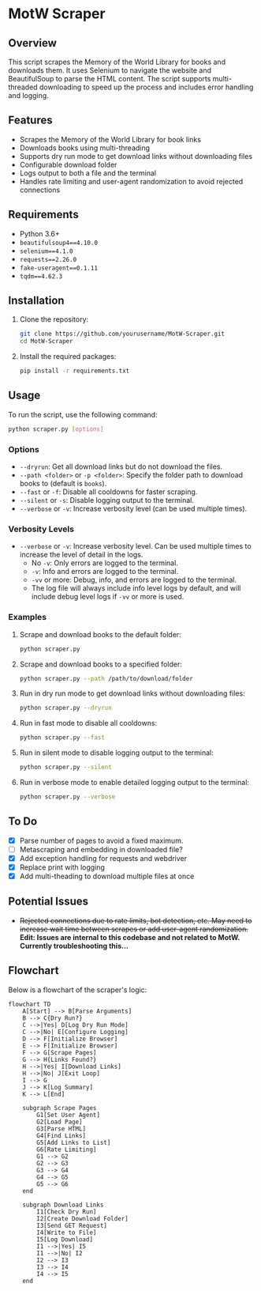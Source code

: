 # MotW Scraper

## Overview

This script scrapes the Memory of the World Library for books and downloads them. It uses Selenium to navigate the website and BeautifulSoup to parse the HTML content. The script supports multi-threaded downloading to speed up the process and includes error handling and logging.

## Features

- Scrapes the Memory of the World Library for book links
- Downloads books using multi-threading
- Supports dry run mode to get download links without downloading files
- Configurable download folder
- Logs output to both a file and the terminal
- Handles rate limiting and user-agent randomization to avoid rejected connections

## Requirements

- Python 3.6+
- `beautifulsoup4==4.10.0`
- `selenium==4.1.0`
- `requests==2.26.0`
- `fake-useragent==0.1.11`
- `tqdm==4.62.3`

## Installation

1. Clone the repository:

    ```sh
    git clone https://github.com/yourusername/MotW-Scraper.git
    cd MotW-Scraper
    ```

2. Install the required packages:

    ```sh
    pip install -r requirements.txt
    ```

## Usage

To run the script, use the following command:

```sh
python scraper.py [options]
```

### Options

- `--dryrun`: Get all download links but do not download the files.
- `--path <folder>` or `-p <folder>`: Specify the folder path to download books to (default is `books`).
- `--fast` or `-f`: Disable all cooldowns for faster scraping.
- `--silent` or `-s`: Disable logging output to the terminal.
- `--verbose` or `-v`: Increase verbosity level (can be used multiple times).

### Verbosity Levels

- `--verbose` or `-v`: Increase verbosity level. Can be used multiple times to increase the level of detail in the logs.
  - No `-v`: Only errors are logged to the terminal.
  - `-v`: Info and errors are logged to the terminal.
  - `-vv` or more: Debug, info, and errors are logged to the terminal.
  - The log file will always include info level logs by default, and will include debug level logs if `-vv` or more is used.

### Examples

1. Scrape and download books to the default folder:

    ```sh
    python scraper.py
    ```

2. Scrape and download books to a specified folder:

    ```sh
    python scraper.py --path /path/to/download/folder
    ```

3. Run in dry run mode to get download links without downloading files:

    ```sh
    python scraper.py --dryrun
    ```

4. Run in fast mode to disable all cooldowns:

    ```sh
    python scraper.py --fast
    ```

5. Run in silent mode to disable logging output to the terminal:

    ```sh
    python scraper.py --silent
    ```

6. Run in verbose mode to enable detailed logging output to the terminal:

    ```sh
    python scraper.py --verbose
    ```

## To Do

- [X] Parse number of pages to avoid a fixed maximum.
- [ ] Metascraping and embedding in downloaded file?
- [X] Add exception handling for requests and webdriver
- [X] Replace print with logging
- [X] Add multi-theading to download multiple files at once

## Potential Issues

- ~~Rejected connections due to rate limits, bot detection, etc. May need to increase wait time between scrapes or add user-agent randomization.~~
**Edit: Issues are internal to this codebase and not related to MotW. Currently troubleshooting this...**

## Flowchart

Below is a flowchart of the scraper's logic:

```mermaid
flowchart TD
    A[Start] --> B[Parse Arguments]
    B --> C{Dry Run?}
    C -->|Yes| D[Log Dry Run Mode]
    C -->|No| E[Configure Logging]
    D --> F[Initialize Browser]
    E --> F[Initialize Browser]
    F --> G[Scrape Pages]
    G --> H{Links Found?}
    H -->|Yes| I[Download Links]
    H -->|No| J[Exit Loop]
    I --> G
    J --> K[Log Summary]
    K --> L[End]

    subgraph Scrape Pages
        G1[Set User Agent]
        G2[Load Page]
        G3[Parse HTML]
        G4[Find Links]
        G5[Add Links to List]
        G6[Rate Limiting]
        G1 --> G2
        G2 --> G3
        G3 --> G4
        G4 --> G5
        G5 --> G6
    end

    subgraph Download Links
        I1[Check Dry Run]
        I2[Create Download Folder]
        I3[Send GET Request]
        I4[Write to File]
        I5[Log Download]
        I1 -->|Yes| I5
        I1 -->|No| I2
        I2 --> I3
        I3 --> I4
        I4 --> I5
    end
```
